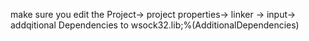 make sure you edit the Project-> project properties-> linker -> input-> addqitional Dependencies to
wsock32.lib;%(AdditionalDependencies)
